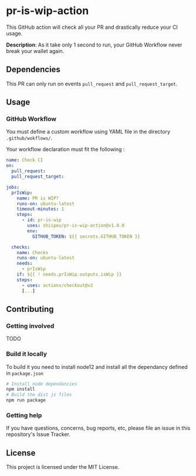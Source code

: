 # pr-is-wip-action

This GitHub action will check all your PR and drastically reduce your CI usage.

**Description**: As it take only 1 second to run, your GitHub Workflow never break your wallet again.

## Dependencies

This PR can only run on events `pull_request` and `pull_request_target`.

## Usage

### GitHub Workflow

You must define a custom workflow using YAML file in the directory `.github/wokflows/`.

Your workflow declaration must fit the following : 

```yaml
name: Check CI
on:
  pull_request:
  pull_request_target:

jobs:
  prIsWip:
    name: PR is WIP?
    runs-on: ubuntu-latest
    timeout-minutes: 1
    steps:
      - id: pr-is-wip
        uses: shiipou/pr-is-wip-action@v1.0.0
        env:
          GITHUB_TOKEN: ${{ secrets.GITHUB_TOKEN }}

  checks:
    name: Checks
    runs-on: ubuntu-latest
    needs:
      - prIsWip
    if: ${{ ! needs.prIsWip.outputs.isWip }}
    steps:
      - uses: actions/checkout@v2
      [...]
```

## Contributing

### Getting involved

TODO


### Build it locally

To build it you need to install node12 and install all the dependancy defined in `package.json`

```bash
# Install node dependancies
npm install
# Build the dist js files
npm run package
```

### Getting help

If you have questions, concerns, bug reports, etc, please file an issue in this repository's Issue Tracker.



## License
This project is licensed under the MIT License.
